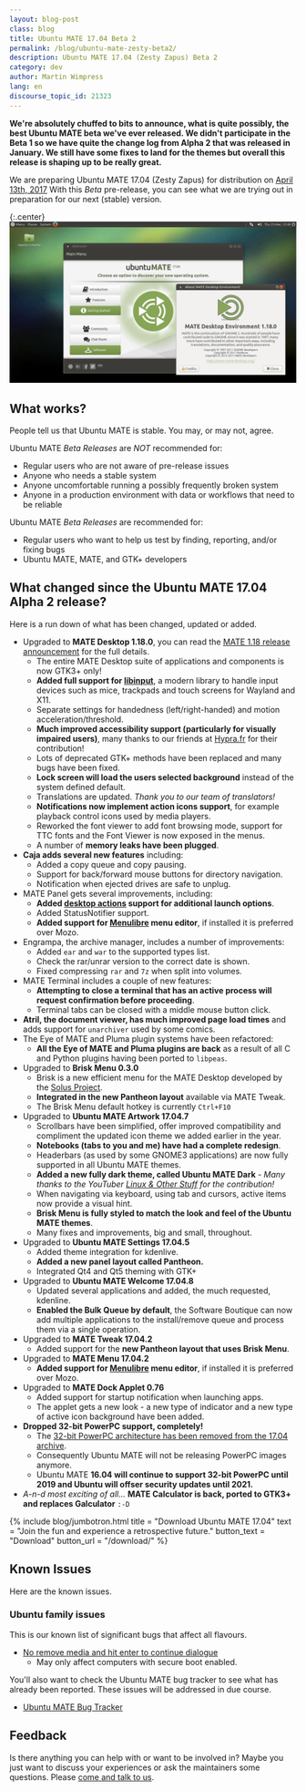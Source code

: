 ```yaml
---
layout: blog-post
class: blog
title: Ubuntu MATE 17.04 Beta 2
permalink: /blog/ubuntu-mate-zesty-beta2/
description: Ubuntu MATE 17.04 (Zesty Zapus) Beta 2
category: dev
author: Martin Wimpress
lang: en
discourse_topic_id: 21323
---
```


**We're absolutely chuffed to bits to announce, what is quite possibly,
the best Ubuntu MATE beta we've ever released. We didn't participate
in the Beta 1 so we have quite the change log from Alpha 2 that was
released in January. We still have some fixes to land for the themes
but overall this release is shaping up to be really great.**

We are preparing Ubuntu MATE 17.04 (Zesty Zapus) for distribution on
[April 13th, 2017](https://wiki.ubuntu.com/ZestyZapus/ReleaseSchedule)
With this *Beta* pre-release, you can see what we are trying out in
preparation for our next (stable) version.

{:.center}
![Ubuntu MATE 17.04 Beta 2](/images/blog/ubuntu-mate-1704-beta2.png)

## What works?

People tell us that Ubuntu MATE is stable. You may, or may not, agree.

Ubuntu MATE *Beta Releases* are *NOT* recommended for:

  * Regular users who are not aware of pre-release issues
  * Anyone who needs a stable system
  * Anyone uncomfortable running a possibly frequently broken system
  * Anyone in a production environment with data or workflows that need to be reliable

Ubuntu MATE *Beta Releases* are recommended for:

  * Regular users who want to help us test by finding, reporting, and/or fixing bugs
  * Ubuntu MATE, MATE, and GTK+ developers

## What changed since the Ubuntu MATE 17.04 Alpha 2 release?

Here is a run down of what has been changed, updated or added.

  * Upgraded to **MATE Desktop 1.18.0**, you can read the [MATE 1.18 release announcement](http://mate-desktop.org/blog/2017-03-13-mate-1-18-released/) for the full details.
    * The entire MATE Desktop suite of applications and components is now GTK3+ only!
    * **Added full support for [libinput](https://www.freedesktop.org/wiki/Software/libinput/)**, a modern library to handle input devices such as mice, trackpads and touch screens for Wayland and X11.
    * Separate settings for handedness (left/right-handed) and motion acceleration/threshold.
    * **Much improved accessibility support (particularly for visually impaired users)**, many thanks to our friends at [Hypra.fr](http://hypra.fr/-Home-17-.html?lang=en) for their contribution!
    * Lots of deprecated GTK+ methods have been replaced and many bugs have been fixed.
    * **Lock screen will load the users selected background** instead of the system defined default.
    * Translations are updated. *Thank you to our team of translators!*
    * **Notifications now implement action icons support**, for example playback control icons used by media players.
    * Reworked the font viewer to add font browsing mode, support for TTC fonts and the Font Viewer is now exposed in the menus.
    * A number of **memory leaks have been plugged**.
  * **Caja adds several new features** including:
    * Added a copy queue and copy pausing.
    * Support for back/forward mouse buttons for directory navigation.
    * Notification when ejected drives are safe to unplug.
  * MATE Panel gets several improvements, including:
    * **Added [desktop actions](https://standards.freedesktop.org/desktop-entry-spec/latest/ar01s10.html) support for additional launch options**.
    * Added StatusNotifier support.
    * **Added support for [Menulibre](https://smdavis.us/projects/menulibre/) menu editor**, if installed it is preferred over Mozo.
  * Engrampa, the archive manager, includes a number of improvements:
    * Added `ear` and `war` to the supported types list.
    * Check the rar/unrar version to the correct date is shown.
    * Fixed compressing `rar` and `7z` when split into volumes.
  * MATE Terminal includes a couple of new features:
    * **Attempting to close a terminal that has an active process will request confirmation before proceeding**.
    * Terminal tabs can be closed with a middle mouse button click.
  * **Atril, the document viewer, has much improved page load times** and adds support for `unarchiver` used by some comics.
  * The Eye of MATE and Pluma plugin systems have been refactored:
    * **All the Eye of MATE and Pluma plugins are back** as a result of all C and Python plugins having been ported to `libpeas`.
  * Upgraded to **Brisk Menu 0.3.0**
    * Brisk is a new efficient menu for the MATE Desktop developed by the [Solus Project](https://getsol.us).
    * **Integrated in the new Pantheon layout** available via MATE Tweak.
    * The Brisk Menu default hotkey is currently `Ctrl+F10`
  * Upgraded to **Ubuntu MATE Artwork 17.04.7**
    * Scrollbars have been simplified, offer improved compatibility and compliment the updated icon theme we added earlier in the year.
    * **Notebooks (tabs to you and me) have had a complete redesign**.
    * Headerbars (as used by some GNOME3 applications) are now fully supported in all Ubuntu MATE themes.
    * **Added a new fully dark theme, called Ubuntu MATE Dark** - *Many thanks to the YouTuber [Linux &amp; Other Stuff](https://www.youtube.com/channel/UCQpkMe-SLNg0HwWCP3eeTxw) for the contribution!*
    * When navigating via keyboard, using tab and cursors, active items now provide a visual hint.
    * **Brisk Menu is fully styled to match the look and feel of the Ubuntu MATE themes**.
    * Many fixes and improvements, big and small, throughout.
  * Upgraded to **Ubuntu MATE Settings 17.04.5**
    * Added theme integration for kdenlive.
    * **Added a new panel layout called Pantheon.**
    * Integrated Qt4 and Qt5 theming with GTK+
  * Upgraded to **Ubuntu MATE Welcome 17.04.8**
    * Updated several applications and added, the much requested, kdenline.
    * **Enabled the Bulk Queue by default**, the Software Boutique can now add multiple applications to the install/remove queue and process them via a single operation.
  * Upgraded to **MATE Tweak 17.04.2**
    * Added support for the **new Pantheon layout that uses Brisk Menu**.
  * Upgraded to **MATE Menu 17.04.2**
    * **Added support for [Menulibre](https://smdavis.us/projects/menulibre/) menu editor**, if installed it is preferred over Mozo.
  * Upgraded to **MATE Dock Applet 0.76**
    * Added support for startup notification when launching apps.
    * The applet gets a new look - a new type of indicator and a new type of active icon background have been added.
  * **Dropped 32-bit PowerPC support, completely!**
    * The [32-bit PowerPC architecture has been removed from the 17.04 archive](https://lists.ubuntu.com/archives/ubuntu-devel-announce/2017-March/001206.html).
    * Consequently Ubuntu MATE will not be releasing PowerPC images anymore.
    * Ubuntu MATE **16.04 will continue to support 32-bit PowerPC until 2019 and Ubuntu will offser security updates until 2021.**
  * *A-n-d most exciting of all...* **MATE Calculator is back, ported to GTK3+ and replaces Galculator** `:-D`

{% include blog/jumbotron.html
    title = "Download Ubuntu MATE 17.04"
    text = "Join the fun and experience a retrospective future."
    button_text = "Download"
    button_url = "/download/"
%}

## Known Issues

Here are the known issues.

### Ubuntu family issues

This is our known list of significant bugs that affect all flavours.

  * [No remove media and hit enter to continue dialogue](https://bugs.launchpad.net/ubuntu/+source/ubiquity/+bug/1672441)
    * May only affect computers with secure boot enabled.

You'll also want to check the Ubuntu MATE bug tracker to see what has
already been reported. These issues will be addressed in due course.

  * [Ubuntu MATE Bug Tracker](https://bugs.launchpad.net/ubuntu-mate)

## Feedback

Is there anything you can help with or want to be involved in? Maybe you just
want to discuss your experiences or ask the maintainers some questions. Please
[come and talk to us](https://ubuntu-mate.community/).
